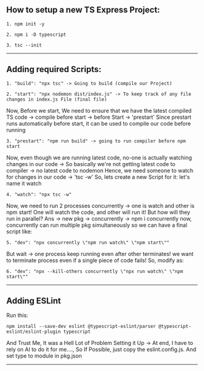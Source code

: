 ## How to setup a new TS Express Project:

```
1. npm init -y
```

```
2. npm i -D typescript
```

```
3. tsc --init
```

---
## Adding required Scripts:

```
1. "build": "npx tsc" -> Going to build (compile our Project)
```

```
2. "start": "npx nodemon dist/index.js" -> To keep track of any file changes in index.js File (final file)
```

Now, Before we start, We need to ensure that we have the latest compiled TS code -> compile before start -> before Start -> 'prestart'
Since prestart runs automatically before start, it can be used to compile our code before running
```
3. "prestart": "npm run build" -> going to run compiler before npm start
```

Now, even though we are running latest code, no-one is actually watching changes in our code -> So basically we're not getting latest code to compiler -> no latest code to nodemon
Hence, we need someone to watch for changes in our code -> 'tsc -w'
So, lets create a new Script for it: let's name it watch
```
4. "watch": "npx tsc -w"
```

Now, we need to run 2 processes concurrently -> one is watch and other is npm start!
One will watch the code, and other will run it!
But how will they run in parallel?
Ans -> new pkg -> concurrently -> npm i concurrently
now, concurrently can run multiple pkg simultaneously so we can have a final script like:
```
5. "dev": "npx concurrently \"npm run watch\" \"npm start\""
```

But wait -> one process keep running even after other terminates!
we want to terminate process even if a single piece of code fails!
So, modify as:
```
6. "dev": "npx --kill-others concurrently \"npx run watch\" \"npm start\""
```


---
## Adding ESLint

Run this:
```
npm install --save-dev eslint @typescript-eslint/parser @typescript-eslint/eslint-plugin typescript
```
And Trust Me, It was a Hell Lot of Problem Setting it Up -> At end, I have to rely on AI to do it for me...., So If Possible, just copy the eslint.config.js. And set type to module in pkg.json

---

